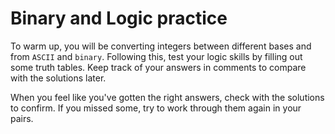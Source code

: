 # Binary and Logic practice

To warm up, you will be converting integers between different bases and from
`ASCII` and `binary`. Following this, test your logic skills by filling out
some truth tables. Keep track of your answers in comments to compare with the
solutions later.

When you feel like you've gotten the right answers, check with the solutions to
confirm. If you missed some, try to work through them again in your pairs.